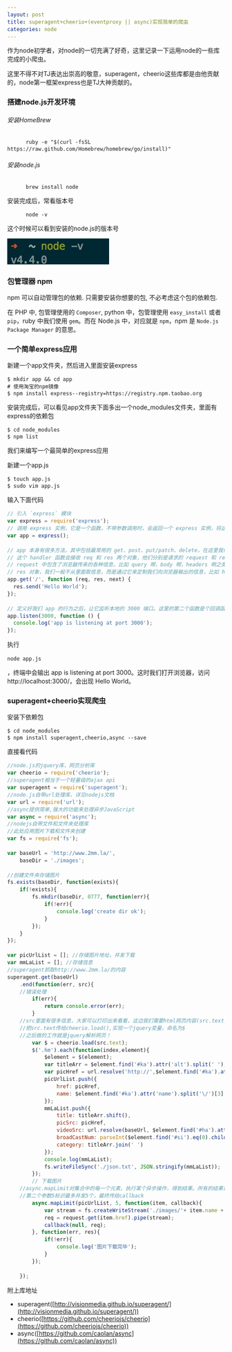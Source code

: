 ```yaml
---
layout: post
title: superagent+cheerio+(eventproxy || async)实现简单的爬虫
categories: node
---
```

作为node初学者，对node的一切充满了好奇，这里记录一下运用node的一些库完成的小爬虫。

这里不得不对TJ表达出崇高的敬意，superagent，cheerio这些库都是由他贡献的，node第一框架express也是TJ大神贡献的。

### 搭建node.js开发环境

###### 安装HomeBrew
          ruby -e "$(curl -fsSL https://raw.github.com/Homebrew/homebrew/go/install)"

###### 安装node.js
          brew install node

安装完成后，常看版本号

          node -v
这个时候可以看到安装的node.js的版本号

![node-v](https://raw.githubusercontent.com/neverthanmore/neverthanmore.github.io/master/images/nodev/node-v.png)

### 包管理器 npm

npm 可以自动管理包的依赖. 只需要安装你想要的包, 不必考虑这个包的依赖包.

在 PHP 中, 包管理使用的 `Composer`, python 中，包管理使用 `easy_install` 或者 `pip`，ruby 中我们使用 `gem`。而在 Node.js 中，对应就是 `npm`，npm 是 `Node.js Package Manager` 的意思。

### 一个简单express应用

新建一个app文件夹，然后进入里面安装express

```
$ mkdir app && cd app
# 使用淘宝的npm镜像
$ npm install express--registry=https://registry.npm.taobao.org
```

安装完成后，可以看见app文件夹下面多出一个node_modules文件夹，里面有express的依赖包

```
$ cd node_modules
$ npm list
```

我们来编写一个最简单的express应用

新建一个app.js

```
$ touch app.js
$ sudo vim app.js
```

输入下面代码

```js
// 引入 `express` 模块
var express = require('express');
// 调用 express 实例，它是一个函数，不带参数调用时，会返回一个 express 实例，将这个变量赋予 app 变量。
var app = express();

// app 本身有很多方法，其中包括最常用的 get、post、put/patch、delete，在这里我们调用其中的 get 方法，为我们的 `/` 路径指定一个 handler 函数。
// 这个 handler 函数会接收 req 和 res 两个对象，他们分别是请求的 request 和 response。
// request 中包含了浏览器传来的各种信息，比如 query 啊，body 啊，headers 啊之类的，都可以通过 req 对象访问到。
// res 对象，我们一般不从里面取信息，而是通过它来定制我们向浏览器输出的信息，比如 header 信息，比如想要向浏览器输出的内容。这里我们调用了它的 #send 方法，向浏览器输出一个字符串。
app.get('/', function (req, res, next) {
  res.send('Hello World');
});

// 定义好我们 app 的行为之后，让它监听本地的 3000 端口。这里的第二个函数是个回调函数，会在 listen 动作成功后执行，我们这里执行了一个命令行输出操作，告诉我们监听动作已完成。
app.listen(3000, function () {
  console.log('app is listening at port 3000');
});
```

执行

`node app.js`

，终端中会输出 app is listening at port 3000。这时我们打开浏览器，访问http://localhost:3000/，会出现 Hello World。

###  superagent+cheerio实现爬虫

安装下依赖包

```
$ cd node_modules
$ npm install superagent,cheerio,async --save
```

直接看代码

```js
//node.js的jquery库，网页分析库
var cheerio = require('cheerio');
//superagent相当于一个轻量级的ajax api
var superagent = require('superagent');
//node.js自带url处理库，详见nodejs文档
var url = require('url');
//async提供简单,强大的功能来处理异步JavaScript
var async = require('async');
//nodejs自带文件和文件夹处理库
//此处应用图片下载和文件夹创建
var fs = require('fs');

var baseUrl = 'http://www.2mm.la/',
	baseDir = './images';

//创建文件夹存储图片
fs.exists(baseDir, function(exists){
	if(!exists){
		fs.mkdir(baseDir, 0777, function(err){
			if(!err){
				console.log('create dir ok');
			}
		});
	}
});

var picUrlList = []; //存储图片地址，并发下载
var mmLaList = []; //存储信息
//superagent抓取http://www.2mm.la/的内容
superagent.get(baseUrl)
	.end(function(err, src){
    //错误处理
		if(err){
			return console.error(err);
		}
    //src里面有很多信息，大家可以打印出来看看，这边我们需要html网页内容(src.text)
    //把src.text传给cheerio.load(),实现一个jquery变量，命名为$
    //之后做的工作就是jquery解析网页！
		var $ = cheerio.load(src.text);
		$('.hm').each(function(index,element){
			$element = $(element);
			var titleArr = $element.find('#ka').attr('alt').split(' ');
			var picHref = url.resolve('http://',$element.find('#ka').attr('name'))
			picUrlList.push({
				href: picHref,
				name: $element.find('#ka').attr('name').split('\/')[3]
			});
			mmLaList.push({
				title: titleArr.shift(),
				picSrc: picHref,
				videoSrc: url.resolve(baseUrl, $element.find('#ha').attr('href')),
				broadCastNum: parseInt($element.find('#si').eq(0).children('span').text()),
				category: titleArr.join(' ')
			});
			console.log(mmLaList);
			fs.writeFileSync('./json.txt', JSON.stringify(mmLaList));
		});
		// 下载图片
    //async.mapLimit对集合中的每一个元素，执行某个异步操作，得到结果。所有的结果将汇总到最终的callback里
    //第二个参数5标识最多并发5个，最终传给callback
		async.mapLimit(picUrlList, 5, function(item, callback){
			var stream = fs.createWriteStream('./images/'+ item.name +'.jpg');
			req = request.get(item.href).pipe(stream);
			callback(null, req);
		}, function(err, res){
			if(!err){
				console.log('图片下载完毕');
			}
		});

	});
```

附上库地址
* superagent([http://visionmedia.github.io/superagent/](http://visionmedia.github.io/superagent/))
* cheerio([https://github.com/cheeriojs/cheerio](https://github.com/cheeriojs/cheerio))
* async([https://github.com/caolan/async](https://github.com/caolan/async))
